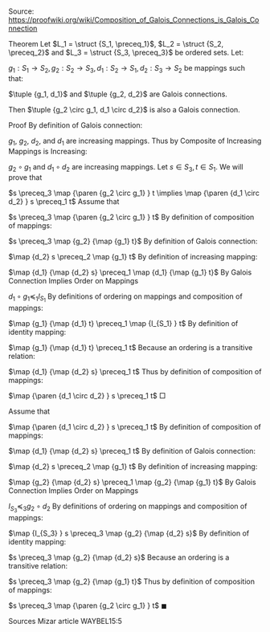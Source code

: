 # 

Source: https://proofwiki.org/wiki/Composition_of_Galois_Connections_is_Galois_Connection

Theorem
Let $L_1 = \struct {S_1, \preceq_1}$, $L_2 = \struct {S_2, \preceq_2}$ and $L_3 = \struct {S_3, \preceq_3}$ be ordered sets.
Let:

$g_1: S_1 \to S_2, g_2: S_2 \to S_3, d_1: S_2 \to S_1, d_2: S_3 \to S_2$
be mappings such that:

$\tuple {g_1, d_1}$ and $\tuple {g_2, d_2}$
are Galois connections.

Then $\tuple {g_2 \circ g_1, d_1 \circ d_2}$ is also a Galois connection.


Proof
By definition of Galois connection:

$g_1$, $g_2$, $d_2$, and $d_1$ are increasing mappings.
Thus by Composite of Increasing Mappings is Increasing:

$g_2 \circ g_1$ and $d_1 \circ d_2$ are increasing mappings.
Let $s \in S_3, t \in S_1$.
We will prove that

$s \preceq_3 \map {\paren {g_2 \circ g_1} } t \implies \map {\paren {d_1 \circ d_2} } s \preceq_1 t$
Assume that

$s \preceq_3 \map {\paren {g_2 \circ g_1} } t$
By definition of composition of mappings:

$s \preceq_3 \map {g_2} {\map {g_1} t}$
By definition of Galois connection:

$\map {d_2} s \preceq_2 \map {g_1} t$
By definition of increasing mapping:

$\map {d_1} {\map {d_2} s} \preceq_1 \map {d_1} {\map {g_1} t}$
By Galois Connection Implies Order on Mappings

$d_1 \circ g_1 \preceq_1 I_{S_1}$
By definitions of ordering on mappings and composition of mappings:

$\map {g_1} {\map {d_1} t} \preceq_1 \map {I_{S_1} } t$
By definition of identity mapping:

$\map {g_1} {\map {d_1} t} \preceq_1 t$
Because an ordering is a transitive relation:

$\map {d_1} {\map {d_2} s} \preceq_1 t$
Thus by definition of composition of mappings:

$\map {\paren {d_1 \circ d_2} } s \preceq_1 t$
$\Box$

Assume that

$\map {\paren {d_1 \circ d_2} } s \preceq_1 t$
By definition of composition of mappings:

$\map {d_1} {\map {d_2} s} \preceq_1 t$
By definition of Galois connection:

$\map {d_2} s \preceq_2 \map {g_1} t$
By definition of increasing mapping:

$\map {g_2} {\map {d_2} s} \preceq_1 \map {g_2} {\map {g_1} t}$
By Galois Connection Implies Order on Mappings

$I_{S_3} \preceq_3 g_2 \circ d_2$
By definitions of ordering on mappings and composition of mappings:

$\map {I_{S_3} } s \preceq_3 \map {g_2} {\map {d_2} s}$
By definition of identity mapping:

$s \preceq_3 \map {g_2} {\map {d_2} s}$
Because an ordering is a transitive relation:

$s \preceq_3 \map {g_2} {\map {g_1} t}$
Thus by definition of composition of mappings:

$s \preceq_3 \map {\paren {g_2 \circ g_1} } t$
$\blacksquare$


Sources
Mizar article WAYBEL15:5




